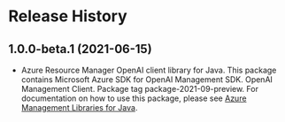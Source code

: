 # Release History

## 1.0.0-beta.1 (2021-06-15)

- Azure Resource Manager OpenAI client library for Java. This package contains Microsoft Azure SDK for OpenAI Management SDK. OpenAI Management Client. Package tag package-2021-09-preview. For documentation on how to use this package, please see [Azure Management Libraries for Java](https://aka.ms/azsdk/java/mgmt).
